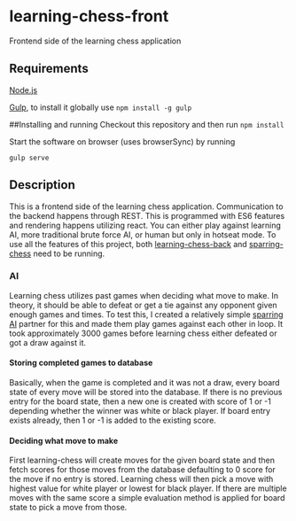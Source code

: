 # learning-chess-front
Frontend side of the learning chess application

## Requirements
[Node.js](https://nodejs.org/en/)

[Gulp](http://gulpjs.com/), to install it globally use `npm install -g gulp`

##Installing and running
Checkout this repository and then run 
`npm install`

Start the software on browser (uses browserSync) by running

`gulp serve`

## Description

This is a frontend side of the learning chess application. Communication to the backend happens through REST.
This is programmed with ES6 features and rendering happens utilizing react. You can either play against learning AI,
more traditional brute force AI, or human but only in hotseat mode. To use all the features of this project, both
[learning-chess-back](https://github.com/Humakt83/learning-chess-back) and [sparring-chess](https://github.com/Humakt83/sparring-chess)
need to be running.

### AI
Learning chess utilizes past games when deciding what move to make. In theory, it should be able to defeat or get a tie against any
opponent given enough games and times. To test this, I created a relatively simple 
[sparring AI](https://github.com/Humakt83/sparring-chess) partner for this and made them play games against each other in loop. 
It took approximately 3000 games before learning chess either defeated or got a draw against it.

#### Storing completed games to database

Basically, when the game is completed and it was not a draw, every board state of every move will be stored into the database. 
If there is no previous entry for the board state, then a new one is created with score of 1 or -1 depending whether the winner
was white or black player. If board entry exists already, then 1 or -1 is added to the existing score.

#### Deciding what move to make

First learning-chess will create moves for the given board state and then fetch scores for those moves from the database defaulting
to 0 score for the move if no entry is stored. Learning chess will then pick a move with highest value for white player or lowest
for black player. If there are multiple moves with the same score a simple evaluation method is applied for board state to pick a 
move from those.
